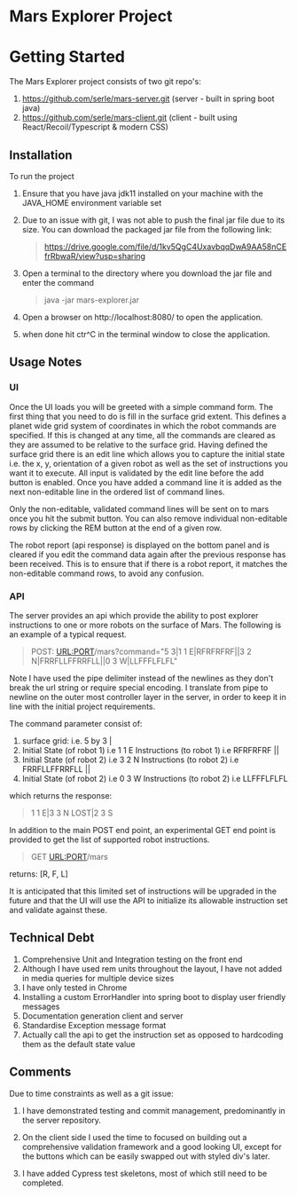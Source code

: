# Mars Explorer Project

# Getting Started

The Mars Explorer project consists of two git repo's:

1) https://github.com/serle/mars-server.git (server - built in spring boot java)
2) https://github.com/serle/mars-client.git (client - built using React/Recoil/Typescript & modern CSS)

## Installation

To run the project

1) Ensure that you have java jdk11 installed on your machine with the JAVA_HOME environment variable set


2) Due to an issue with git, I was not able to push the final jar file due to its size. You can download 
   the packaged jar file from the following link:  
   

   >https://drive.google.com/file/d/1kv5QgC4UxavbqqDwA9AA58nCEfrRbwaR/view?usp=sharing 


3) Open a terminal to the directory where you download the jar file and enter the command
   
   >java -jar mars-explorer.jar 

4) Open a browser on http://localhost:8080/ to open the application.


5) when done hit ctr^C in the terminal window to close the application.


## Usage Notes

### UI

Once the UI loads you will be greeted with a simple command form. The first thing that
you need to do is fill in the surface grid extent. This defines a planet wide grid system of
coordinates in which the robot commands are specified. If this is changed at any time, all the
commands are cleared as they are assumed to be relative to the surface grid. Having defined
the surface grid there is an edit line which allows you to capture the initial state i.e.
the x, y, orientation of a given robot as well as the set of instructions you want it to execute.
All input is validated by the edit line before the add button is enabled. Once you have added
a command line it is added as the next non-editable line in the ordered list of command lines.

Only the non-editable, validated command lines will be sent on to mars once you hit the submit
button. You can also remove individual non-editable rows by clicking the REM button at the end
of a given row.

The robot report (api response) is displayed on the bottom panel and is cleared if you edit
the command data again after the previous response has been received. This is to ensure that
if there is a robot report, it matches the non-editable command rows, to avoid any confusion.

### API

The server provides an api which provide the ability to post explorer instructions to one or more robots
on the surface of Mars. The following is an example of a typical request.

> POST: <URL:PORT>/mars?command="5 3|1 1 E|RFRFRFRF||3 2 N|FRRFLLFFRRFLL||0 3 W|LLFFFLFLFL"

Note I have used the pipe delimiter instead of the newlines as they don't break the url string
or require special encoding. I translate from pipe to newline on the outer most controller
layer in the server, in order to keep it in line with the initial project requirements.

The command parameter consist of:

1) surface grid: i.e. 5 by 3
   |
2) Initial State (of robot 1) i.e 1 1 E
   Instructions (to robot 1) i.e RFRFRFRF
   ||
3) Initial State (of robot 2) i.e 3 2 N
   Instructions (to robot 2) i.e FRRFLLFFRRFLL
   ||
4) Initial State (of robot 2) i.e 0 3 W
   Instructions (to robot 2) i.e LLFFFLFLFL

which returns the response:

>1 1 E|3 3 N LOST|2 3 S


In addition to the main POST end point, an experimental GET end point is provided to get
the list of supported robot instructions.

>GET <URL:PORT>/mars

returns: [R, F, L]

It is anticipated that this limited set of instructions will be upgraded in the future and that
the UI will use the API to initialize its allowable instruction set and validate against these.

## Technical Debt

1) Comprehensive Unit and Integration testing on the front end
2) Although I have used rem units throughout the layout, I have not added in media queries for 
multiple device sizes
3) I have only tested in Chrome
4) Installing a custom ErrorHandler into spring boot to display user friendly messages
5) Documentation generation client and server
6) Standardise Exception message format
7) Actually call the api to get the instruction set as opposed to hardcoding them
as the default state value

## Comments

Due to time constraints as well as a git issue:

1) I have demonstrated testing and commit management, predominantly in the server repository.

2) On the client side I used the time to focused on building out a comprehensive validation
   framework and a good looking UI, except for the buttons which can be easily swapped out with
   styled div's later.


3) I have added Cypress test skeletons, most of which still need to be completed.
   

